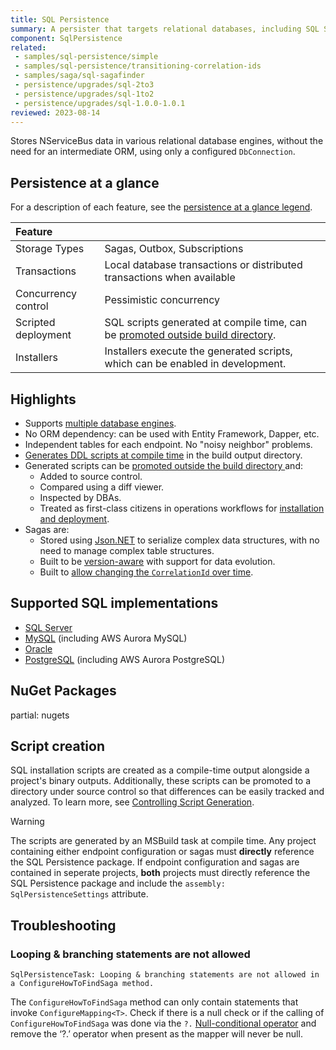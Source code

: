 ```yaml
---
title: SQL Persistence
summary: A persister that targets relational databases, including SQL Server, Oracle, MySQL, PostgreSQL, AWS Aurora MySQL and AWS Aurora PostgreSQL
component: SqlPersistence
related:
 - samples/sql-persistence/simple
 - samples/sql-persistence/transitioning-correlation-ids
 - samples/saga/sql-sagafinder
 - persistence/upgrades/sql-2to3
 - persistence/upgrades/sql-1to2
 - persistence/upgrades/sql-1.0.0-1.0.1
reviewed: 2023-08-14
---
```



Stores NServiceBus data in various relational database engines, without the need for an intermediate ORM, using only a configured `DbConnection`.

## Persistence at a glance

For a description of each feature, see the [persistence at a glance legend](/persistence/#persistence-at-a-glance).

|Feature                    |   |
|:---                       |---
|Storage Types              |Sagas, Outbox, Subscriptions
|Transactions               |Local database transactions or distributed transactions when available
|Concurrency control        |Pessimistic concurrency
|Scripted deployment        |SQL scripts generated at compile time, can be [promoted outside build directory](controlling-script-generation.md#promotion).
|Installers                 |Installers execute the generated scripts, which can be enabled in development.



## Highlights

* Supports [multiple database engines](#supported-sql-implementations).
* No ORM dependency: can be used with Entity Framework, Dapper, etc.
* Independent tables for each endpoint. No "noisy neighbor" problems.
* [Generates DDL scripts at compile time](controlling-script-generation.md) in the build output directory.
* Generated scripts can be [promoted outside the build directory ](controlling-script-generation.md#promotion) and:
  * Added to source control.
  * Compared using a diff viewer.
  * Inspected by DBAs.
  * Treated as first-class citizens in operations workflows for [installation and deployment](install.md).
* Sagas are:
  * Stored using [Json.NET](https://www.newtonsoft.com/json) to serialize complex data structures, with no need to manage complex table structures.
  * Built to be [version-aware](saga.md#json-net-settings-custom-settings-version-specific-type-specific-deserialization-settings) with support for data evolution.
  * Built to [allow changing the `CorrelationId` over time](saga.md#correlation-ids).


## Supported SQL implementations

* [SQL Server](/persistence/sql/dialect-mssql.md)
* [MySQL](/persistence/sql/dialect-mysql.md) (including AWS Aurora MySQL)
* [Oracle](/persistence/sql/dialect-oracle.md)
* [PostgreSQL](/persistence/sql/dialect-postgresql.md) (including AWS Aurora PostgreSQL)

## NuGet Packages

partial: nugets


## Script creation

SQL installation scripts are created as a compile-time output alongside a project's binary outputs. Additionally, these scripts can be promoted to a directory under source control so that differences can be easily tracked and analyzed. To learn more, see [Controlling Script Generation](/persistence/sql/controlling-script-generation.md).

> [!WARNING]
> The scripts are generated by an MSBuild task at compile time. Any project containing either endpoint configuration or sagas must **directly** reference the SQL Persistence package. If endpoint configuration and sagas are contained in seperate projects, **both** projects must directly reference the SQL Persistence package and include the `assembly: SqlPersistenceSettings` attribute.

## Troubleshooting

### Looping & branching statements are not allowed

```
SqlPersistenceTask: Looping & branching statements are not allowed in a ConfigureHowToFindSaga method.
```

The `ConfigureHowToFindSaga` method can only contain statements that invoke `ConfigureMapping<T>`. Check if there is a null check or if the calling of `ConfigureHowToFindSaga` was done via the `?.` [Null-conditional operator](https://docs.microsoft.com/en-us/dotnet/csharp/language-reference/operators/member-access-operators#null-conditional-operators--and-) and remove the ‘?.’ operator when present as the mapper will never be null.
